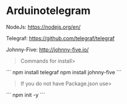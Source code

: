 # Arduinotelegram

NodeJs: https://nodejs.org/en/

Telegraf: https://github.com/telegraf/telegraf

Johnny-Five: http://johnny-five.io/

>Commands for install>

´´´
npm install telegraf
npm install johnny-five
´´´

>If you do not have Package.json use>

´´´
npm init -y
´´´
